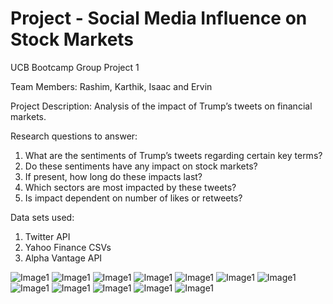 # Project - Social Media Influence on Stock Markets
UCB Bootcamp Group Project 1

Team Members: Rashim, Karthik, Isaac and Ervin



Project Description:
Analysis of the impact of Trump’s tweets on financial markets. 

Research questions to answer: 
1.	What are the sentiments of Trump’s tweets regarding certain key terms?
2.	Do these sentiments have any impact on stock markets?
3.	If present, how long do these impacts last? 
4.	Which sectors are most impacted by these tweets? 
5.	Is impact dependent on number of likes or retweets? 

Data sets used: 
1.	Twitter API
2.	Yahoo Finance CSVs
3.	Alpha Vantage API

![Image1](Images/Correlation_Compound_Sentiment_Alternate%20Method_Index.png)
![Image1](Images/Images/Correlation_Compound_Sentiment_Alternate%20Method_Sector1.png)
![Image1](Images/Correlation_Compound_Sentiment_Alternate%20Method_Sector2.png)
![Image1](Images/Correlation_Compound_Sentiment_Index.png)
![Image1](Images/Correlation_Compound_Sentiment_Sector_1.png)
![Image1](Images/Correlation_Compound_Sentiment_Sector_2.png)
![Image1](Images/Correlation_Negative_Sentiment_Index.png)
![Image1](Images/Correlation_Negative_Sentiment_Sector_1.png)
![Image1](Images/Correlation_Retweets_Index.png)
![Image1](Images/Percent%20change%20in%20Stock%20against%20Negative%20score-subplot.png)
![Image1](Images/Percent%20change%20in%20Stock%20against%20Negative%20score.png)
![Image1](Images/sentimentspie.png)
